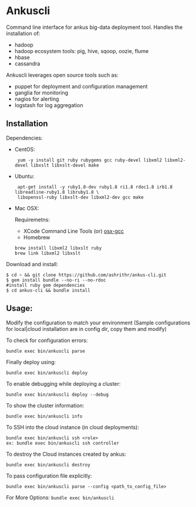 # Ankuscli

Command line interface for ankus big-data deployment tool. Handles the installation of:

 - hadoop
 - hadoop ecosystem tools: pig, hive, sqoop, oozie, flume
 - hbase
 - cassandra

Ankuscli leverages open source tools such as:

 - puppet for deployment and configuration management
 - ganglia for monitoring
 - nagios for alerting
 - logstash for log aggregation

## Installation

Dependencies:
 
 - CentOS:

   ```
    yum -y install git ruby rubygems gcc ruby-devel libxml2 libxml2-devel libxslt libxslt-devel make
   ```
 - Ubuntu:

   ```
    apt-get install -y ruby1.8-dev ruby1.8 ri1.8 rdoc1.8 irb1.8 libreadline-ruby1.8 libruby1.8 \
    libopenssl-ruby libxslt-dev libxml2-dev gcc make
   ```
 
 - Mac OSX:
 
 	Requiremetns:
	- XCode Command Line Tools (or) [osx-gcc](https://github.com/kennethreitz/osx-gcc-installer/) 
	- Homebrew
	
	```
	brew install libxml2 libxslt ruby
	brew link libxml2 libxslt
	```

Download and install:

```
$ cd ~ && git clone https://github.com/ashrithr/ankus-cli.git
$ gem install bundle --no-ri --no-rdoc
#install ruby gem dependencies
$ cd ankus-cli && bundle install
```

## Usage:

Modify the configuration to match your environment (Sample configurations for local|cloud installation are in config dir, copy them and modify)

To check for configuration errors:

```
bundle exec bin/ankuscli parse
```
Finally deploy using:

```
bundle exec bin/ankuscli deploy
```
To enable debugging while deploying a cluster:

```
bundle exec bin/ankuscli deploy --debug
```
To show the cluster information:

```
bundle exec bin/ankuscli info
```
To SSH into the cloud instance (in cloud deployments):

```
bundle exec bin/ankuscli ssh <role>
ex: bundle exec bin/ankuscli ssh controller
```
To destroy the Cloud instances created by ankus:

```
bundle exec bin/ankuscli destroy
```

To pass configuration file explicitly:

```
bundle exec bin/ankuscli parse --config <path_to_config_file>
```

For More Options: `bundle exec bin/ankuscli`

